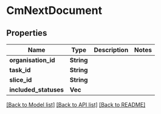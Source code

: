# CmNextDocument

## Properties

Name | Type | Description | Notes
------------ | ------------- | ------------- | -------------
**organisation_id** | **String** |  | 
**task_id** | **String** |  | 
**slice_id** | **String** |  | 
**included_statuses** | **Vec<String>** |  | 

[[Back to Model list]](../README.md#documentation-for-models) [[Back to API list]](../README.md#documentation-for-api-endpoints) [[Back to README]](../README.md)


